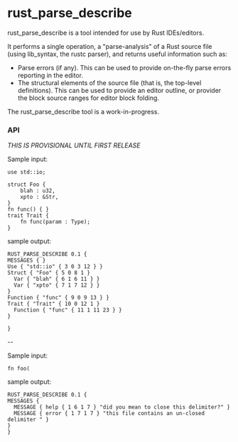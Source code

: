 # rust_parse_describe
rust_parse_describe is a tool intended for use by Rust IDEs/editors. 

It performs a single operation, a "parse-analysis" of a Rust source file (using lib_syntax, the rustc parser), and returns useful information such as:
 * Parse errors (if any). This can be used to provide on-the-fly parse errors reporting in the editor.
 * The structural elements of the source file (that is, the top-level definitions). This can be used to provide an editor outline, or provider the block source ranges for editor block folding.

The rust_parse_describe tool is a work-in-progress.

### API

*THIS IS PROVISIONAL UNTIL FIRST RELEASE*

Sample input:
```
use std::io; 

struct Foo {
	blah : u32, 
	xpto : &Str,
} 
fn func() { } 
trait Trait { 
	fn func(param : Type);
}
```
sample output:
```
RUST_PARSE_DESCRIBE 0.1 {
MESSAGES { }
Use { "std::io" { 3 0 3 12 } }
Struct { "Foo" { 5 0 8 1 }
  Var { "blah" { 6 1 6 11 } }
  Var { "xpto" { 7 1 7 12 } }
}
Function { "func" { 9 0 9 13 } }
Trait { "Trait" { 10 0 12 1 }
  Function { "func" { 11 1 11 23 } }
}

}
```
--

Sample input:
```
fn foo(
```
sample output:
```
RUST_PARSE_DESCRIBE 0.1 {
MESSAGES { 
  MESSAGE { help { 1 6 1 7 } "did you mean to close this delimiter?" }
  MESSAGE { error { 1 7 1 7 } "this file contains an un-closed delimiter " }
}
}
```

